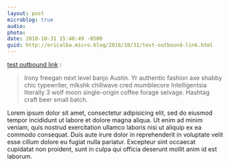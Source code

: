 ```yaml
---
layout: post
microblog: true
audio: 
photo: 
date: 2018-10-31 15:40:49 -0500
guid: http://ericalba.micro.blog/2018/10/31/test-outbound-link.html
---
```

[test outbound link](https://duckduckgo.com) :

>Irony freegan next level banjo Austin. Yr authentic fashion axe shabby chic typewriter, mlkshk chillwave cred mumblecore Intelligentsia literally 3 wolf moon single-origin coffee forage selvage. Hashtag craft beer small batch. 

Lorem ipsum dolor sit amet, consectetur adipisicing elit, sed do eiusmod tempor incididunt ut labore et dolore magna aliqua. Ut enim ad minim veniam, quis nostrud exercitation ullamco laboris nisi ut aliquip ex ea commodo consequat. Duis aute irure dolor in reprehenderit in voluptate velit esse cillum dolore eu fugiat nulla pariatur. Excepteur sint occaecat cupidatat non proident, sunt in culpa qui officia deserunt mollit anim id est laborum. 
